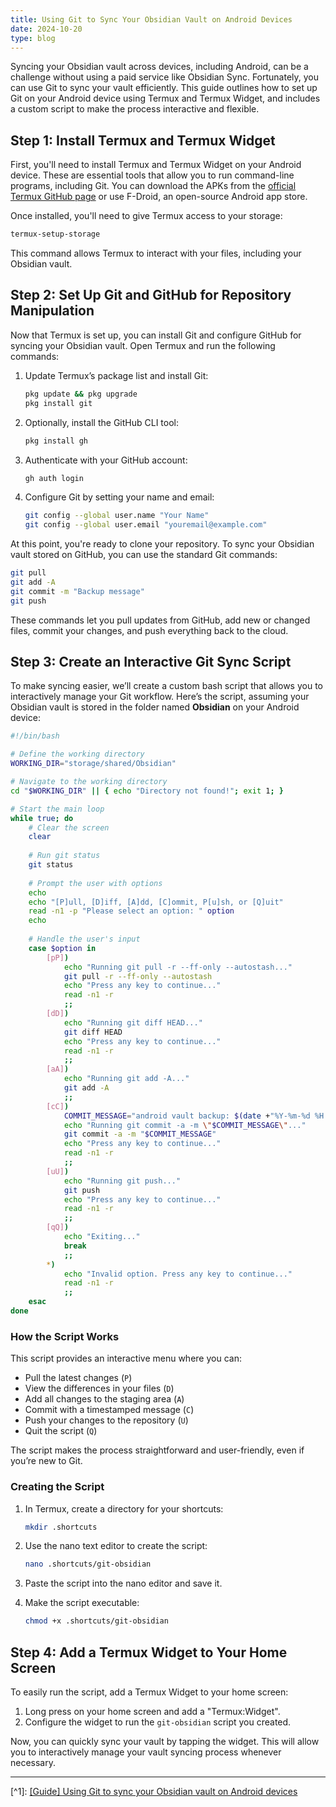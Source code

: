 ```yaml
---
title: Using Git to Sync Your Obsidian Vault on Android Devices
date: 2024-10-20
type: blog
---
```


Syncing your Obsidian vault across devices, including Android, can be a challenge without using a paid service like Obsidian Sync. Fortunately, you can use Git to sync your vault efficiently. This guide outlines how to set up Git on your Android device using Termux and Termux Widget, and includes a custom script to make the process interactive and flexible.

<!--more-->

## Step 1: Install Termux and Termux Widget

First, you'll need to install Termux and Termux Widget on your Android device. These are essential tools that allow you to run command-line programs, including Git. You can download the APKs from the [official Termux GitHub page](https://github.com/termux/termux-app) or use F-Droid, an open-source Android app store.

Once installed, you'll need to give Termux access to your storage:

```bash
termux-setup-storage
```

This command allows Termux to interact with your files, including your Obsidian vault.

## Step 2: Set Up Git and GitHub for Repository Manipulation

Now that Termux is set up, you can install Git and configure GitHub for syncing your Obsidian vault. Open Termux and run the following commands:

1. Update Termux’s package list and install Git:

    ```bash
    pkg update && pkg upgrade
    pkg install git
    ```

2. Optionally, install the GitHub CLI tool:

    ```bash
    pkg install gh
    ```

3. Authenticate with your GitHub account:

    ```bash
    gh auth login
    ```

4. Configure Git by setting your name and email:

    ```bash
    git config --global user.name "Your Name"
    git config --global user.email "youremail@example.com"
    ```

At this point, you're ready to clone your repository. To sync your Obsidian vault stored on GitHub, you can use the standard Git commands:

```bash
git pull
git add -A
git commit -m "Backup message"
git push
```

These commands let you pull updates from GitHub, add new or changed files, commit your changes, and push everything back to the cloud.

## Step 3: Create an Interactive Git Sync Script

To make syncing easier, we’ll create a custom bash script that allows you to interactively manage your Git workflow. Here’s the script, assuming your Obsidian vault is stored in the folder named **Obsidian** on your Android device:

```bash
#!/bin/bash

# Define the working directory
WORKING_DIR="storage/shared/Obsidian"

# Navigate to the working directory
cd "$WORKING_DIR" || { echo "Directory not found!"; exit 1; }

# Start the main loop
while true; do
    # Clear the screen
    clear
    
    # Run git status
    git status
    
    # Prompt the user with options
    echo
    echo "[P]ull, [D]iff, [A]dd, [C]ommit, P[u]sh, or [Q]uit"
    read -n1 -p "Please select an option: " option
    echo
    
    # Handle the user's input
    case $option in
        [pP])
            echo "Running git pull -r --ff-only --autostash..."
            git pull -r --ff-only --autostash
            echo "Press any key to continue..."
            read -n1 -r
            ;;
        [dD])
            echo "Running git diff HEAD..."
            git diff HEAD
            echo "Press any key to continue..."
            read -n1 -r
            ;;
        [aA])
            echo "Running git add -A..."
            git add -A
            ;;
        [cC])
            COMMIT_MESSAGE="android vault backup: $(date +"%Y-%m-%d %H:%M:%S")"
            echo "Running git commit -a -m \"$COMMIT_MESSAGE\"..."
            git commit -a -m "$COMMIT_MESSAGE"
            echo "Press any key to continue..."
            read -n1 -r
            ;;
        [uU])
            echo "Running git push..."
            git push
            echo "Press any key to continue..."
            read -n1 -r
            ;;
        [qQ])
            echo "Exiting..."
            break
            ;;
        *)
            echo "Invalid option. Press any key to continue..."
            read -n1 -r
            ;;
    esac
done
```

### How the Script Works

This script provides an interactive menu where you can:

- Pull the latest changes (`P`)
- View the differences in your files (`D`)
- Add all changes to the staging area (`A`)
- Commit with a timestamped message (`C`)
- Push your changes to the repository (`U`)
- Quit the script (`Q`)

The script makes the process straightforward and user-friendly, even if you’re new to Git.

### Creating the Script

1. In Termux, create a directory for your shortcuts:

    ```bash
    mkdir .shortcuts
    ```

2. Use the nano text editor to create the script:

    ```bash
    nano .shortcuts/git-obsidian
    ```

3. Paste the script into the nano editor and save it.

4. Make the script executable:

    ```bash
    chmod +x .shortcuts/git-obsidian
    ```

## Step 4: Add a Termux Widget to Your Home Screen

To easily run the script, add a Termux Widget to your home screen:

1. Long press on your home screen and add a "Termux:Widget".
2. Configure the widget to run the `git-obsidian` script you created.

Now, you can quickly sync your vault by tapping the widget. This will allow you to interactively manage your vault syncing process whenever necessary.

---

\[^1\]: [\[Guide\] Using Git to sync your Obsidian vault on Android devices](https://forum.obsidian.md/t/guide-using-git-to-sync-your-obsidian-vault-on-android-devices)